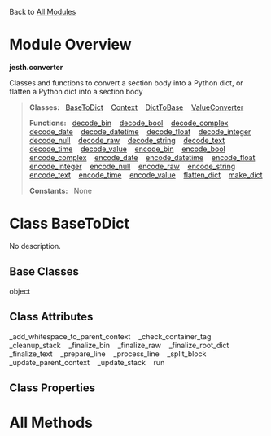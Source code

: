 Back to [All Modules](https://github.com/pyrustic/jesth/blob/master/docs/modules/README.md#readme)

# Module Overview

**jesth.converter**
 
Classes and functions to convert a section body into a Python dict, or flatten a Python dict into a section body

> **Classes:** &nbsp; [BaseToDict](https://github.com/pyrustic/jesth/blob/master/docs/modules/content/jesth.converter/content/classes/BaseToDict.md#class-basetodict) &nbsp;&nbsp; [Context](https://github.com/pyrustic/jesth/blob/master/docs/modules/content/jesth.converter/content/classes/Context.md#class-context) &nbsp;&nbsp; [DictToBase](https://github.com/pyrustic/jesth/blob/master/docs/modules/content/jesth.converter/content/classes/DictToBase.md#class-dicttobase) &nbsp;&nbsp; [ValueConverter](https://github.com/pyrustic/jesth/blob/master/docs/modules/content/jesth.converter/content/classes/ValueConverter.md#class-valueconverter)
>
> **Functions:** &nbsp; [decode\_bin](https://github.com/pyrustic/jesth/blob/master/docs/modules/content/jesth.converter/content/functions.md#decode_bin) &nbsp;&nbsp; [decode\_bool](https://github.com/pyrustic/jesth/blob/master/docs/modules/content/jesth.converter/content/functions.md#decode_bool) &nbsp;&nbsp; [decode\_complex](https://github.com/pyrustic/jesth/blob/master/docs/modules/content/jesth.converter/content/functions.md#decode_complex) &nbsp;&nbsp; [decode\_date](https://github.com/pyrustic/jesth/blob/master/docs/modules/content/jesth.converter/content/functions.md#decode_date) &nbsp;&nbsp; [decode\_datetime](https://github.com/pyrustic/jesth/blob/master/docs/modules/content/jesth.converter/content/functions.md#decode_datetime) &nbsp;&nbsp; [decode\_float](https://github.com/pyrustic/jesth/blob/master/docs/modules/content/jesth.converter/content/functions.md#decode_float) &nbsp;&nbsp; [decode\_integer](https://github.com/pyrustic/jesth/blob/master/docs/modules/content/jesth.converter/content/functions.md#decode_integer) &nbsp;&nbsp; [decode\_null](https://github.com/pyrustic/jesth/blob/master/docs/modules/content/jesth.converter/content/functions.md#decode_null) &nbsp;&nbsp; [decode\_raw](https://github.com/pyrustic/jesth/blob/master/docs/modules/content/jesth.converter/content/functions.md#decode_raw) &nbsp;&nbsp; [decode\_string](https://github.com/pyrustic/jesth/blob/master/docs/modules/content/jesth.converter/content/functions.md#decode_string) &nbsp;&nbsp; [decode\_text](https://github.com/pyrustic/jesth/blob/master/docs/modules/content/jesth.converter/content/functions.md#decode_text) &nbsp;&nbsp; [decode\_time](https://github.com/pyrustic/jesth/blob/master/docs/modules/content/jesth.converter/content/functions.md#decode_time) &nbsp;&nbsp; [decode\_value](https://github.com/pyrustic/jesth/blob/master/docs/modules/content/jesth.converter/content/functions.md#decode_value) &nbsp;&nbsp; [encode\_bin](https://github.com/pyrustic/jesth/blob/master/docs/modules/content/jesth.converter/content/functions.md#encode_bin) &nbsp;&nbsp; [encode\_bool](https://github.com/pyrustic/jesth/blob/master/docs/modules/content/jesth.converter/content/functions.md#encode_bool) &nbsp;&nbsp; [encode\_complex](https://github.com/pyrustic/jesth/blob/master/docs/modules/content/jesth.converter/content/functions.md#encode_complex) &nbsp;&nbsp; [encode\_date](https://github.com/pyrustic/jesth/blob/master/docs/modules/content/jesth.converter/content/functions.md#encode_date) &nbsp;&nbsp; [encode\_datetime](https://github.com/pyrustic/jesth/blob/master/docs/modules/content/jesth.converter/content/functions.md#encode_datetime) &nbsp;&nbsp; [encode\_float](https://github.com/pyrustic/jesth/blob/master/docs/modules/content/jesth.converter/content/functions.md#encode_float) &nbsp;&nbsp; [encode\_integer](https://github.com/pyrustic/jesth/blob/master/docs/modules/content/jesth.converter/content/functions.md#encode_integer) &nbsp;&nbsp; [encode\_null](https://github.com/pyrustic/jesth/blob/master/docs/modules/content/jesth.converter/content/functions.md#encode_null) &nbsp;&nbsp; [encode\_raw](https://github.com/pyrustic/jesth/blob/master/docs/modules/content/jesth.converter/content/functions.md#encode_raw) &nbsp;&nbsp; [encode\_string](https://github.com/pyrustic/jesth/blob/master/docs/modules/content/jesth.converter/content/functions.md#encode_string) &nbsp;&nbsp; [encode\_text](https://github.com/pyrustic/jesth/blob/master/docs/modules/content/jesth.converter/content/functions.md#encode_text) &nbsp;&nbsp; [encode\_time](https://github.com/pyrustic/jesth/blob/master/docs/modules/content/jesth.converter/content/functions.md#encode_time) &nbsp;&nbsp; [encode\_value](https://github.com/pyrustic/jesth/blob/master/docs/modules/content/jesth.converter/content/functions.md#encode_value) &nbsp;&nbsp; [flatten\_dict](https://github.com/pyrustic/jesth/blob/master/docs/modules/content/jesth.converter/content/functions.md#flatten_dict) &nbsp;&nbsp; [make\_dict](https://github.com/pyrustic/jesth/blob/master/docs/modules/content/jesth.converter/content/functions.md#make_dict)
>
> **Constants:** &nbsp; None

# Class BaseToDict
No description.

## Base Classes
object

## Class Attributes
\_add\_whitespace\_to\_parent\_context &nbsp;&nbsp; \_check\_container\_tag &nbsp;&nbsp; \_cleanup\_stack &nbsp;&nbsp; \_finalize\_bin &nbsp;&nbsp; \_finalize\_raw &nbsp;&nbsp; \_finalize\_root\_dict &nbsp;&nbsp; \_finalize\_text &nbsp;&nbsp; \_prepare\_line &nbsp;&nbsp; \_process\_line &nbsp;&nbsp; \_split\_block &nbsp;&nbsp; \_update\_parent\_context &nbsp;&nbsp; \_update\_stack &nbsp;&nbsp; run

## Class Properties


# All Methods




